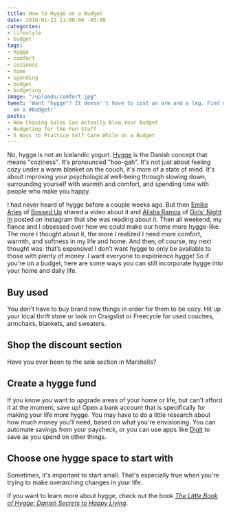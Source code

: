 ```yaml
---
title: How to Hygge on a Budget
date: 2018-01-22 11:00:00 -05:00
categories:
- lifestyle
- budget
tags:
- hygge
- comfort
- coziness
- home
- spending
- budget
- budgeting
image: "/uploads/comfort.jpg"
tweet: 'Want "hygge"? It doesn''t have to cost an arm and a leg. Find out how to #hygge
  on a #budget!'
posts:
- How Chasing Sales Can Actually Blow Your Budget
- Budgeting for the Fun Stuff
- 5 Ways to Practice Self Care While on a Budget
---
```


No, hygge is not an Icelandic yogurt. [Hygge](https://en.wikipedia.org/wiki/Hygge) is the Danish concept that means "coziness". It's pronounced "hoo-gah". It's not just about feeling cozy under a warm blanket on the couch, it's more of a state of mind. It's about improving your psychological well-being  through slowing down, surrounding yourself with warmth and comfort, and spending time with people who make you happy.

I had never heard of hygge before a couple weeks ago. But then [Emilie Aries](https://emiliearies.com/) of [Bossed Up](http://www.bossedup.org) shared a video about it and [Alisha Ramos](http://alisharamos.com/) of [Girls' Night In](http://girlsnightinclub.com/) posted on Instagram that she was reading about it. Then all weekend, my fiance and I obsessed over how we could make our home more hygge-like. The more I thought about it, the more I realized I need more comfort, warmth, and softness in my life and home. And then, of course, my next thought was: that’s expensive! I don’t want hygge to only be available to those with plenty of money. I want everyone to experience hygge! So if you're on a budget, here are some ways you can still incorporate hygge into your home and daily life.

## Buy used

You don't have to buy brand new things in order for them to be cozy. Hit up your local thrift store or look on Craigslist or Freecycle for used couches, armchairs, blankets, and sweaters.

## Shop the discount section

Have you ever been to the sale section in Marshalls? 

## Create a hygge fund

If you know you want to upgrade areas of your home or life, but can't afford it at the moment, save up! Open a bank account that is specifically for making your life more hygge. You may have to do a little research about how much money you'll need, based on what you're envisioning. You can automate savings from your paycheck, or you can use apps like [Digit](https://digit.co/) to save as you spend on other things.

## Choose one hygge space to start with

Sometimes, it's important to start small. That's especially true when you're trying to make overarching changes in your life. 

If you want to learn more about hygge, check out the book *[The Little Book of Hygge: Danish Secrets to Happy Living](https://www.amazon.com/Little-Book-Hygge-Danish-Secrets/dp/0062658808)*.